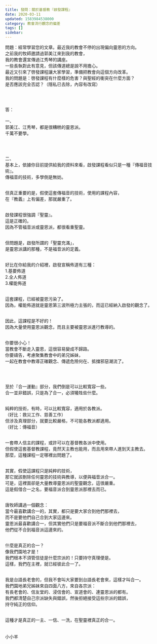 ```yaml
---
title: 發問：關於基督教『啟發課程』
date: 2020-03-11
updated: 1583984538000
category: 教會流行觀念的偏差
tags: []
sidebar: 
---
```


<p>問題：經常學習您的文章。最近我的教會不停的出現偏向靈恩的方向。<br/>
之前我的牧師邀請過郭美江來到我的教會，<br/>
我的教會還宣傳過江秀琴的講座。<br/>
一些長執對此有意見，但該傳道總是說不用擔心。<br/>
最近又引來了啓發課程讓大家學習，準備把教會向這個方向改革。<br/>
我的問題是：啓發課程有什麼樣的危害？與聖經的衝突在什麼方面？<br/>
是否應該完全否認？（隱私已去除，內容有改寫）</p>
<p> </p>
<p><br/>
答：<br/>
 <br/>
一、<br/>
郭美江、江秀琴，都是很糟糕的靈恩派。<br/>
千萬不要學。<br/>
 </p>
<p> </p>
<p>二、<br/>
基本上，依據你目前提供給我的資料來看，啟發課程看似只是一種『傳福音技術』。<br/>
傳福音的技術，多學倒是無妨。</p>
<p><br/>
但真正重要的是，假使這套傳福音的技術，使用的課程內容，<br/>
在『教義』上有偏差，那就嚴重了。 </p>
<p><br/>
啟發課程很強調『聖靈』。<br/>
這是正確的。<br/>
因為不管福音派或靈恩派，都很看重聖靈。</p>
<p><br/>
但問題是，啟發所謂的「聖靈充滿」，<br/>
是靈恩派講的那種，不是福音派的定義。</p>
<p><br/>
好比在你給我的介紹裡，啟發宣稱佈道有三種：<br/>
1.基要佈道<br/>
2.全人佈道<br/>
3.權能佈道</p>
<p><br/>
這套課程，已經被靈恩污染了。<br/>
因為，權能佈道就是靈恩第三波所極力主張的，而這已經納入啟發的觀念了。</p>
<p><br/>
因此，這課程是不好的！<br/>
因為大量使用靈恩派觀念，而且主要被靈恩派進行教導的。</p>
<p><br/>
你要很小心！<br/>
當教會不斷走入靈恩，這很容易變成不歸路。<br/>
你要禱告，考慮聚集教會中的弟兄姊妹，<br/>
一起在教會中教導正確觀念、傳遞危險何在、抵擋邪惡潮流了。</p>
<p> </p>
<p><br/>
至於『合一運動』部分，我們倒是可以比較寬容一些。<br/>
合一並非錯誤，只是為了合一，必須犧牲些什麼。<br/>
 </p>
<p>純粹的技術，有時，可以比較寬容，適用於各教派。<br/>
（好比：救災工作、慈善工作）<br/>
但涉及真理部分，就要比較嚴格，不可能各教派都適用。<br/>
（好比：傳福音）<br/>
 </p>
<p>一套帶人信主的課程，或許可以在基督教各派中使用。<br/>
但假使這套基督教課程，竟然天主教也能用，而且用來帶人進到天主教去。<br/>
那麼，這種課程一定哪裡出問題了。<br/>
 </p>
<p>其實，假使這課程只是純粹的技術，<br/>
那它就該刪除任何靈恩的技術與教導，以便與福音派合一。<br/>
可是，這裡面卻是大量教導靈恩派的聖靈觀念，這很嚴重。<br/>
這是假借合一之名，要福音派合到靈恩派那裡去而已。<br/>
 </p>
<p>唐牧師講過一個觀念：<br/>
當今最喜歡講合一的，其實，都只是要大家合到他們那裡去，<br/>
而不是要他們自己合到大家這邊來。<br/>
靈恩派最喜歡講合一，但其實他們只是要福音派不斷合到他們那裡去，<br/>
他們從不合到福音派這邊來的。<br/>
 </p>
<p>什麼是真正的合一？<br/>
像我們園地才是！<br/>
我們根本不須管信徒是什麼宗派的！只要持守真理便是。<br/>
這樣，我們在主裡，就已經彼此合一了。<br/>
 </p>
<p>我是台語長老會的，但我不會叫大家要到台語長老會來，這樣才叫合一。<br/>
我們園地弟兄姊妹來自四面八方，來自各宗派：<br/>
有長老會的、信友堂的、浸信會的、宣道會的、連靈恩派的都有。<br/>
我們都清楚自己宗派缺失與錯誤，然後拒絕接受這些宗派的錯誤，<br/>
持守純正的信仰。<br/>
 </p>
<p>這種才是真正的一主、一信、一洗，在聖靈裡真正的合一。<br/>
 <br/>
 <br/>
小小羊</p>
